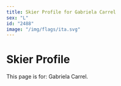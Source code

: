 ```yaml
---
title: Skier Profile for Gabriela Carrel
sex: "L"
id: "2488"
image: "/img/flags/ita.svg" 
---
```


# Skier Profile

This page is for: Gabriela Carrel.
    